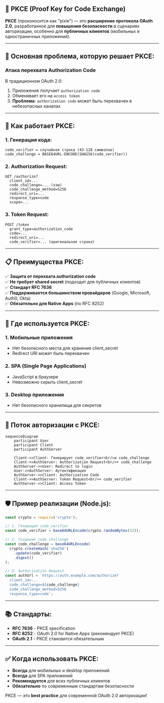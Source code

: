 ## 🔐 **PKCE (Proof Key for Code Exchange)**

**PKCE** (произносится как "pixie") — это **расширение протокола OAuth 2.0**, разработанное для **повышения безопасности** в сценариях авторизации, особенно для **публичных клиентов** (мобильных и одностраничных приложений).

---

## 🎯 **Основная проблема, которую решает PKCE:**

### **Атака перехвата Authorization Code**
В традиционном OAuth 2.0:
1. Приложение получает `authorization code`
2. Обменивает его на `access token`
3. **Проблема**: `authorization code` может быть перехвачен в небезопасных каналах

---

## 🔧 **Как работает PKCE:**

### **1. Генерация кода:**
```
code_verifier = случайная строка (43-128 символов)
code_challenge = BASE64URL-ENCODE(SHA256(code_verifier))
```

### **2. Authorization Request:**
```
GET /authorize?
  client_id=...
  code_challenge=... (хэш)
  code_challenge_method=S256
  redirect_uri=...
  response_type=code
  scope=...
```

### **3. Token Request:**
```
POST /token
  grant_type=authorization_code
  code=...
  redirect_uri=...
  code_verifier=... (оригинальная строка)
```

---

## 📋 **Преимущества PKCE:**

✅ **Защита от перехвата authorization code**  
✅ **Не требует shared secret** (подходит для публичных клиентов)  
✅ **Стандарт RFC 7636**  
✅ **Поддерживается большинством провайдеров** (Google, Microsoft, Auth0, Okta)  
✅ **Обязательно для Native Apps** (по RFC 8252)

---

## 📱 **Где используется PKCE:**

### **1. Мобильные приложения**
- Нет безопасного места для хранения client_secret
- Redirect URI может быть перехвачен

### **2. SPA (Single Page Applications)**
- JavaScript в браузере
- Невозможно скрыть client_secret

### **3. Desktop приложения**
- Нет безопасного хранилища для секретов

---

## 🔁 **Поток авторизации с PKCE:**

```mermaid
sequenceDiagram
    participant User
    participant Client
    participant AuthServer

    Client->>Client: Генерирует code_verifier<br/>и code_challenge
    Client->>AuthServer: Authorization Request<br/>+ code_challenge
    AuthServer->>User: Redirect to login
    User->>AuthServer: Аутентификация
    AuthServer->>Client: Authorization Code
    Client->>AuthServer: Token Request<br/>+ code_verifier
    AuthServer->>Client: Access Token
```

---

## 🛡️ **Пример реализации (Node.js):**

```javascript
const crypto = require('crypto');

// 1. Генерация code_verifier
const code_verifier = base64URLEncode(crypto.randomBytes(32));

// 2. Создание code_challenge
const code_challenge = base64URLEncode(
  crypto.createHash('sha256')
    .update(code_verifier)
    .digest()
);

// 3. Authorization Request
const authUrl = `https://auth.example.com/authorize?
  client_id=...
  code_challenge=${code_challenge}
  code_challenge_method=S256
  response_type=code`;
```

---

## 📚 **Стандарты:**

- **RFC 7636** - PKCE specification
- **RFC 8252** - OAuth 2.0 for Native Apps (рекомендует PKCE)
- **OAuth 2.1** - PKCE становится обязательным

---

## ✅ **Когда использовать PKCE:**

- **Всегда** для мобильных и desktop приложений  
- **Всегда** для SPA приложений  
- **Рекомендуется** для всех публичных клиентов  
- **Обязательно** по современным стандартам безопасности

PKCE — это **best practice** для современной OAuth 2.0 авторизации!
